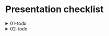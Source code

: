 # Presentation checklist

<details>
<summary>01-todo</summary>

## Step One

* [ ] Show the initial code and explain it
* [ ] Check that all prerequisites are installed
  * [ ] Docker
  * [ ] aws
  * [ ] aws credentials and profiles created
  * [ ] awslocal


__Check the versions of the tools installed__
```shell
aws --version
```

```shell
awslocal --version
```

### Interactive part
 * [ ] Directory for docker created
 * [ ] docker-compose added for postgres and localstack. And each line explained
 * [ ] added helper scripts into main package.json
 * [ ] start the docker services
 * [ ] show the cli examples of the bucket and lambda creation

```shell
# let's create a test bucket in the localstack
awslocal s3 mb s3://test-bucket
```
```shell
#check if bucket is created
awslocal s3 ls --recursive
```

```shell
#upload file to the bucket
awslocal s3 cp ./ecosystem.config.js s3://test-bucket/ecosystem.config.js

#access image form the browser using the localstack api
```

```shell
#destroy the bucket (force to remove bucket with any images in it)
awslocal rb s3://test-bucket --force
```

_Proof that such kind of work is ok to know the basics of aws cli 
but completely not sufficient to deal with complex infrastructure settings_ 
</details>

<details>
<summary>02-todo</summary>

## Step two

* [ ] Scripts directory created
* [ ] Some scripts added form the start

### Interactive part

* [ ] Add script for sqs, bucket and run it from the terminal
* [ ] Describe and show with example of pre-created script for API Gateway why it is not optimal 
</details>
